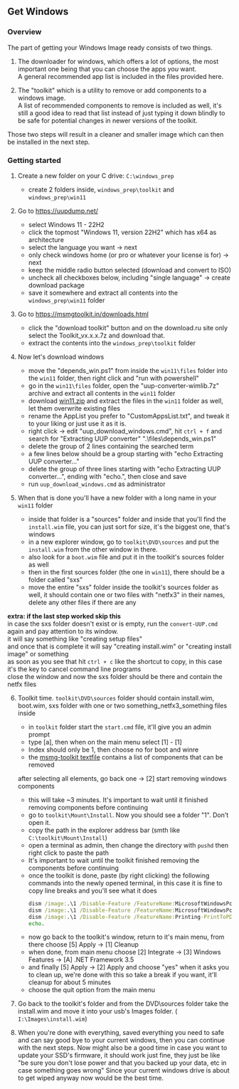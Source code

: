 ## Get Windows

### Overview
The part of getting your Windows Image ready consists of two things.

1. The downloader for windows, which offers a lot of options, the most important one being that you can choose the apps *you* want.<br/>
A general recommended app list is included in the files provided here.

2. The "toolkit" which is a utility to remove or add components to a windows image.<br/>
A list of recommended components to remove is included as well, it's still a good idea to read that list instead of just typing it down blindly to be safe for potential changes in newer versions of the toolkit.

Those two steps will result in a cleaner and smaller image which can then be installed in the next step.


### Getting started
1. Create a new folder on your C drive:  ``C:\windows_prep``
    - create 2 folders inside, ``windows_prep\toolkit`` and ``windows_prep\win11``

2. Go to https://uupdump.net/
    - select Windows 11 - 22H2
    - click the topmost "Windows 11, version 22H2" which has x64 as architecture
    - select the language you want -> next
    - only check windows home (or pro or whatever your license is for) -> next 
    - keep the middle radio button selected (download and convert to ISO)
    - uncheck all checkboxes below, including "single language" -> create download package
    - save it somewhere and extract all contents into the ``windows_prep\win11`` folder

3. Go to https://msmgtoolkit.in/downloads.html
    - click the "download toolkit" button and on the download.ru site only select the Toolkit_vx.x.x.7z and download that.
    - extract the contents into the ``windows_prep\toolkit`` folder

4. Now let's download windows
    - move the "depends_win.ps1" from inside the ``win11\files`` folder into the ``win11`` folder, then right click and "run with powershell"
    - go in the ``win11\files`` folder, open  the "uup-converter-wimlib.7z" archive and extract all contents in the ``win11`` folder
    - download [win11.zip](https://github.com/cozykitten/effective-umbrella/raw/main/win11.zip) and extract the files in the ``win11`` folder as well, let them overwrite existing files
    - rename the AppList you prefer to "CustomAppsList.txt", and tweak it to your liking or just use it as it is.
    - right click -> edit "uup_download_windows.cmd", hit ``ctrl + f`` and search for "Extracting UUP converter" ".\files\depends_win.ps1"
    - delete the group of 2 lines containing the searched term
    - a few lines below should be a group starting with "echo Extracting UUP converter..."
    - delete the group of three lines starting with "echo Extracting UUP converter...", ending with "echo.", then close and save
    - run ``uup_download_windows.cmd`` as administrator

5. When that is done you'll have a new folder with a long name in your ``win11`` folder
    - inside that folder is a "sources" folder and inside that you'll find the ``install.wim`` file, you can just sort for size, it's the biggest one, that's windows
    - in a new explorer window, go to ``toolkit\DVD\sources`` and put the ``install.wim`` from the other window in there.
    - also look for a ``boot.wim`` file and put it in the toolkit's sources folder as well
    - then in the first sources folder (the one in ``win11``), there should be a folder called "sxs"
    - move the entire "sxs" folder inside the toolkit's sources folder as well, it should contain one or two files with "netfx3" in their names, delete any other files if there are any

**extra: if the last step worked skip this**<br/>
in case the sxs folder doesn't exist or is empty, run the ``convert-UUP.cmd`` again and pay attention to its window.<br/>
it will say something like "creating setup files"<br/>
and once that is complete it will say "creating install.wim" or "creating install image" or something<br/>
as soon as you see that hit ``ctrl + c`` like the shortcut to copy, in this case it's the key to cancel command line programs<br/>
close the window and now the sxs folder should be there and contain the netfx files<br/>

6. Toolkit time. ``toolkit\DVD\sources`` folder should contain install.wim, boot.wim, sxs folder with one or two something_netfx3_something files inside
    - in ``toolkit`` folder start the ``start.cmd`` file, it'll give you an admin prompt
    - type [a], then when on the main menu select [1] - [1]
    - Index should only be 1, then choose no for boot and winre
    - the [msmg-toolkit textfile](https://github.com/cozykitten/effective-umbrella/blob/main/msmg-toolkit.txt) contains a list of components that can be removed

    after selecting all elements, go back one -> [2] start removing windows components
    - this will take ~3 minutes. It's important to wait until it finished removing components before continuing
    - go to ``toolkit\Mount\Install``. Now you should see a folder "1". Don't open it.
    - copy the path in the explorer address bar (smth like ``C:\toolkit\Mount\Install``)
    - open a terminal as admin, then change the directory with ``pushd`` then right click to paste the path
    - It's important to wait until the toolkit finished removing the components before continuing
    - once the toolkit is done, paste (by right clicking) the following commands into the newly opened terminal, in this case it is fine to copy line breaks and you'll see what it does
        ```cmd
        dism /image:.\1 /Disable-Feature /FeatureName:MicrosoftWindowsPowerShellV2
        dism /image:.\1 /Disable-Feature /FeatureName:MicrosoftWindowsPowerShellV2Root
        dism /image:.\1 /Disable-Feature /FeatureName:Printing-PrintToPDFServices-Features
        echo.
        ```
    - now go back to the toolkit's window, return to it's main menu, from there choose [5] Apply -> [1] Cleanup
    - when done, from main menu choose [2] Integrate -> [3] Windows Features -> [A] .NET Framework 3.5
    - and finally [5] Apply -> [2] Apply and choose "yes" when it asks you to clean up, we're done with this so take a break if you want, it'll cleanup for about 5 minutes
    - choose the quit option from the main menu

7. Go back to the toolkit's folder and from the DVD\sources folder take the install.wim and move it into your usb's Images folder. ( ``I:\Images\install.wim``)

8. When you're done with everything, saved everything you need to safe and can say good bye to your current windows, then you can continue with the next steps.
Now might also be a good time in case you want to update your SSD's firmware, it should work just fine, they just be like "be sure you don't lose power and that you backed up your data, etc in case something goes wrong"
Since your current windows drive is about to get wiped anyway now would be the best time.
